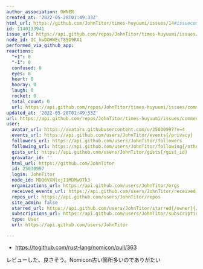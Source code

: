 ```yaml
---
author_association: OWNER
created_at: '2022-05-28T01:49:33Z'
html_url: https://github.com/JohnTitor/times-huyuumi/issues/14#issuecomment-1140133941
id: 1140133941
issue_url: https://api.github.com/repos/JohnTitor/times-huyuumi/issues/14
node_id: IC_kwDOHWEcT85D9RA1
performed_via_github_app: 
reactions:
  "+1": 0
  "-1": 0
  confused: 0
  eyes: 0
  heart: 0
  hooray: 0
  laugh: 0
  rocket: 0
  total_count: 0
  url: https://api.github.com/repos/JohnTitor/times-huyuumi/issues/comments/1140133941/reactions
updated_at: '2022-05-28T01:49:33Z'
url: https://api.github.com/repos/JohnTitor/times-huyuumi/issues/comments/1140133941
user:
  avatar_url: https://avatars.githubusercontent.com/u/25030997?v=4
  events_url: https://api.github.com/users/JohnTitor/events{/privacy}
  followers_url: https://api.github.com/users/JohnTitor/followers
  following_url: https://api.github.com/users/JohnTitor/following{/other_user}
  gists_url: https://api.github.com/users/JohnTitor/gists{/gist_id}
  gravatar_id: ''
  html_url: https://github.com/JohnTitor
  id: 25030997
  login: JohnTitor
  node_id: MDQ6VXNlcjI1MDMwOTk3
  organizations_url: https://api.github.com/users/JohnTitor/orgs
  received_events_url: https://api.github.com/users/JohnTitor/received_events
  repos_url: https://api.github.com/users/JohnTitor/repos
  site_admin: false
  starred_url: https://api.github.com/users/JohnTitor/starred{/owner}{/repo}
  subscriptions_url: https://api.github.com/users/JohnTitor/subscriptions
  type: User
  url: https://api.github.com/users/JohnTitor

---
```

- https://togithub.com/rust-lang/nomicon/pull/363

レビューした、良さそう。Nomicon古い箇所多いのでありがたい